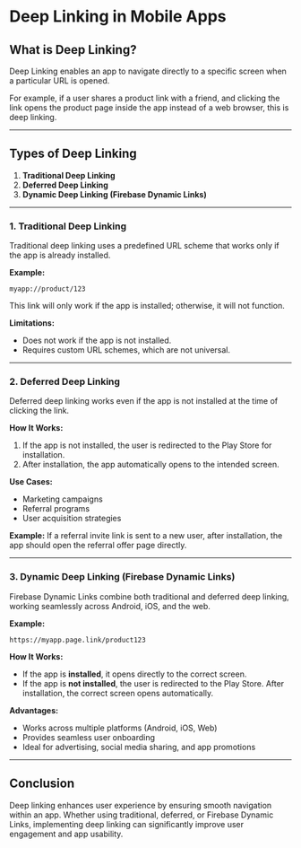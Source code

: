 # Deep Linking in Mobile Apps

## What is Deep Linking?
Deep Linking enables an app to navigate directly to a specific screen when a particular URL is opened.

For example, if a user shares a product link with a friend, and clicking the link opens the product page inside the app instead of a web browser, this is deep linking.

---

## Types of Deep Linking
1. **Traditional Deep Linking**
2. **Deferred Deep Linking**
3. **Dynamic Deep Linking (Firebase Dynamic Links)**

---

### 1. Traditional Deep Linking
Traditional deep linking uses a predefined URL scheme that works only if the app is already installed.

**Example:**
```
myapp://product/123
```
This link will only work if the app is installed; otherwise, it will not function.

**Limitations:**
- Does not work if the app is not installed.
- Requires custom URL schemes, which are not universal.

---

### 2. Deferred Deep Linking
Deferred deep linking works even if the app is not installed at the time of clicking the link.

**How It Works:**
1. If the app is not installed, the user is redirected to the Play Store for installation.
2. After installation, the app automatically opens to the intended screen.

**Use Cases:**
- Marketing campaigns
- Referral programs
- User acquisition strategies

**Example:**
If a referral invite link is sent to a new user, after installation, the app should open the referral offer page directly.

---

### 3. Dynamic Deep Linking (Firebase Dynamic Links)
Firebase Dynamic Links combine both traditional and deferred deep linking, working seamlessly across Android, iOS, and the web.

**Example:**
```
https://myapp.page.link/product123
```

**How It Works:**
- If the app is **installed**, it opens directly to the correct screen.
- If the app is **not installed**, the user is redirected to the Play Store. After installation, the correct screen opens automatically.

**Advantages:**
- Works across multiple platforms (Android, iOS, Web)  
- Provides seamless user onboarding  
- Ideal for advertising, social media sharing, and app promotions  

---

## Conclusion
Deep linking enhances user experience by ensuring smooth navigation within an app. Whether using traditional, deferred, or Firebase Dynamic Links, implementing deep linking can significantly improve user engagement and app usability.
